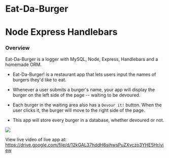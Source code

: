 # Eat-Da-Burger

# Node Express Handlebars

### Overview

Eat-Da-Burger is a logger with MySQL, Node, Express, Handlebars and a homemade ORM.

* Eat-Da-Burger! is a restaurant app that lets users input the names of burgers they'd like to eat.

* Whenever a user submits a burger's name, your app will display the burger on the left side of the page -- waiting to be devoured.

* Each burger in the waiting area also has a `Devour it!` button. When the user clicks it, the burger will move to the right side of the page.

* This  app will store every burger in a database, whether devoured or not.

<img src="https://lh4.googleusercontent.com/cwYZcmIWRuTWFIIZIJ-s2S1mJCRbKVcm5dBsbRKys01NvJGD5f9oEvUqb6yxzum1fhY2Ywbude92uz1zk7V4=w2940-h5226"/>

View live video of live app at: 
https://drive.google.com/file/d/12kGAL37hddH6sihwsPuZXvczo3YHE5Hr/view


